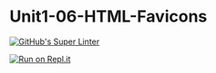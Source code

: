 # Unit1-06-HTML-Favicons
[![GitHub's Super Linter](https://github.com/ICD20-Digital-Tech-LukeD/Unit1-06-HTML-Favicons/workflows/GitHub's%20Super%20Linter/badge.svg)](https://github.com/ICD20-Digital-Tech-LukeD/Unit1-06-HTML-Favicons/actions)


[![Run on Repl.it](https://repl.it/badge/github/ICD20-Digital-Tech-LukeD/Unit1-06-HTML-Favicons)](https://repl.it/github/ICD20-Digital-Tech-LukeD/Unit1-06-HTML-Favicons)

